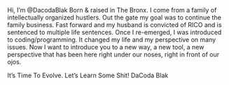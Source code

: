 Hi, I’m @DacodaBlak
Born & raised in The Bronx.
I come from a family of intellectually organized hustlers.
Out the gate my goal was to continue the family business.
Fast forward and my husband is convicted of RICO and is sentenced to multiple life sentences.
Once I re-emerged, I was introduced to coding/programming. It changed my life and my perspective on many issues.
Now I want to introduce you to a new way, a new tool, a new perspective that has been here right under our noses, right in front of our ojos.

It’s Time To Evolve.
Let’s Learn Some Shit!
DaCoda Blak

<!---
DacodaBlak/DacodaBlak is a ✨ special ✨ repository because its `README.md` (this file) appears on your GitHub profile.
You can click the Preview link to take a look at your changes.
--->
